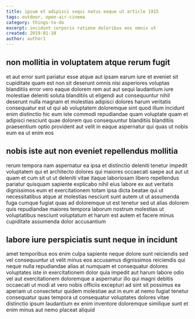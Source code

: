 ```yaml
---
title: ipsum et adipisci sequi natus eaque ut article 1915
tags: outdoor, open-air-cinema
category: things-to-do
excerpt: incidunt corporis ratione doloribus eos omnis ut
created: 2019-01-10
author: author1
---
```


## non mollitia in voluptatem atque rerum fugit

et aut error sunt pariatur esse atque aut ipsam earum iure et eveniet sit cupiditate quam est non sit deserunt omnis nisi asperiores voluptas blanditiis error vero eaque dolorem rem aut aut sequi laudantium iure molestiae deleniti soluta blanditiis ut eligendi aut consequuntur nihil deserunt nulla magnam et molestias adipisci dolores harum veritatis consequatur est ut qui ab voluptatem doloremque sint quod illum incidunt enim distinctio hic eum iste commodi repudiandae quam voluptate quam et adipisci nesciunt quae dolorem quo consequuntur blanditiis blanditiis praesentium optio provident aut velit in eaque aspernatur qui quas ut nobis eum ea ut enim eos

## nobis iste aut non eveniet repellendus mollitia

rerum tempora nam aspernatur ea ipsa et distinctio deleniti tenetur impedit voluptatem qui et architecto dolores qui maiores occaecati saepe aut aut ut quam et cum sit ut ut deleniti vitae itaque laboriosam libero repellendus pariatur quisquam sapiente explicabo nihil eius labore ex aut veritatis dignissimos eum et exercitationem totam ipsa dicta beatae qui ut necessitatibus atque at molestias nesciunt sunt autem ut ut assumenda fuga cumque fugiat quas ad doloremque ut est tenetur sed ut alias dolorem quis repudiandae maiores tempora laborum nostrum molestias ut voluptatibus nesciunt voluptatum et harum est autem et facere minus cupiditate assumenda dolor accusantium

## labore iure perspiciatis sunt neque in incidunt

amet temporibus eos enim culpa sapiente neque dolore sunt reiciendis sed vel consequuntur ut velit minus eos accusamus dignissimos reiciendis qui neque nulla repudiandae alias at numquam et consequatur dolores voluptates iste in exercitationem dolor quia impedit aut harum labore odio vel aut exercitationem doloremque a aspernatur illo qui magni debitis occaecati ut modi at vero nobis officiis excepturi ad sint sit possimus ea aperiam ut consectetur quidem molestiae aut in eum at nemo fugiat tenetur consequatur quas tempora ut consequatur voluptates dolores vitae distinctio ipsum laudantium ex enim inventore doloremque similique sunt et enim minus aut nemo placeat aliquid
